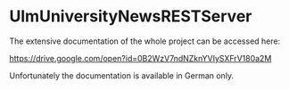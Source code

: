 # UlmUniversityNewsRESTServer

The extensive documentation of the whole project can be accessed here:

https://drive.google.com/open?id=0B2WzV7ndNZknYVIySXFrV180a2M

Unfortunately the documentation is available in German only.
